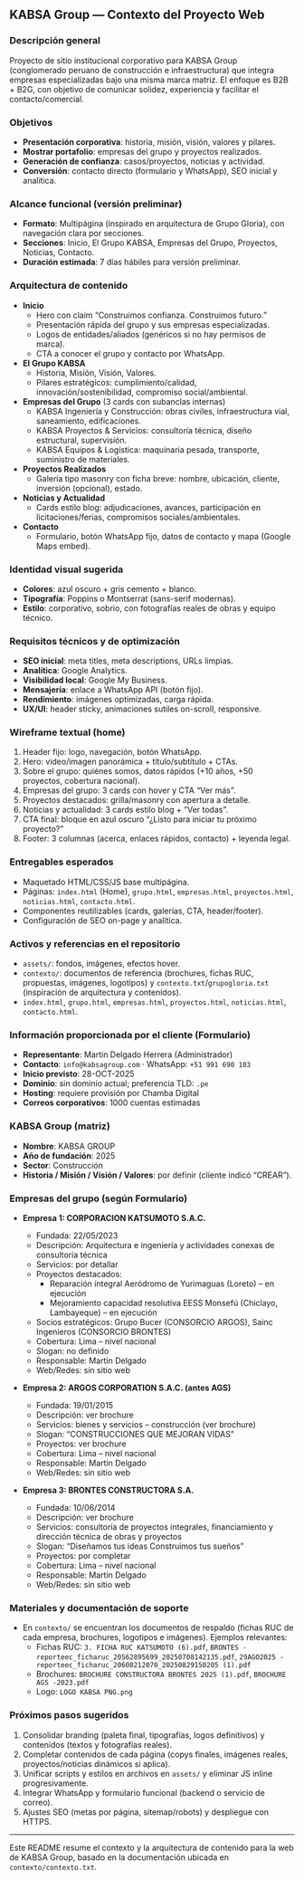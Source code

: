 ## KABSA Group — Contexto del Proyecto Web

### Descripción general
Proyecto de sitio institucional corporativo para KABSA Group (conglomerado peruano de construcción e infraestructura) que integra empresas especializadas bajo una misma marca matriz. El enfoque es B2B + B2G, con objetivo de comunicar solidez, experiencia y facilitar el contacto/comercial.

### Objetivos
- **Presentación corporativa**: historia, misión, visión, valores y pilares.
- **Mostrar portafolio**: empresas del grupo y proyectos realizados.
- **Generación de confianza**: casos/proyectos, noticias y actividad.
- **Conversión**: contacto directo (formulario y WhatsApp), SEO inicial y analítica.

### Alcance funcional (versión preliminar)
- **Formato**: Multipágina (inspirado en arquitectura de Grupo Gloria), con navegación clara por secciones.
- **Secciones**: Inicio, El Grupo KABSA, Empresas del Grupo, Proyectos, Noticias, Contacto.
- **Duración estimada**: 7 días hábiles para versión preliminar.

### Arquitectura de contenido
- **Inicio**
  - Hero con claim “Construimos confianza. Construimos futuro.”
  - Presentación rápida del grupo y sus empresas especializadas.
  - Logos de entidades/aliados (genéricos si no hay permisos de marca).
  - CTA a conocer el grupo y contacto por WhatsApp.
- **El Grupo KABSA**
  - Historia, Misión, Visión, Valores.
  - Pilares estratégicos: cumplimiento/calidad, innovación/sostenibilidad, compromiso social/ambiental.
- **Empresas del Grupo** (3 cards con subanclas internas)
  - KABSA Ingeniería y Construcción: obras civiles, infraestructura vial, saneamiento, edificaciones.
  - KABSA Proyectos & Servicios: consultoría técnica, diseño estructural, supervisión.
  - KABSA Equipos & Logística: maquinaria pesada, transporte, suministro de materiales.
- **Proyectos Realizados**
  - Galería tipo masonry con ficha breve: nombre, ubicación, cliente, inversión (opcional), estado.
- **Noticias y Actualidad**
  - Cards estilo blog: adjudicaciones, avances, participación en licitaciones/ferias, compromisos sociales/ambientales.
- **Contacto**
  - Formulario, botón WhatsApp fijo, datos de contacto y mapa (Google Maps embed).

### Identidad visual sugerida
- **Colores**: azul oscuro + gris cemento + blanco.
- **Tipografía**: Poppins o Montserrat (sans-serif modernas).
- **Estilo**: corporativo, sobrio, con fotografías reales de obras y equipo técnico.

### Requisitos técnicos y de optimización
- **SEO inicial**: meta titles, meta descriptions, URLs limpias.
- **Analítica**: Google Analytics.
- **Visibilidad local**: Google My Business.
- **Mensajería**: enlace a WhatsApp API (botón fijo).
- **Rendimiento**: imágenes optimizadas, carga rápida.
- **UX/UI**: header sticky, animaciones sutiles on-scroll, responsive.

### Wireframe textual (home)
1. Header fijo: logo, navegación, botón WhatsApp.
2. Hero: video/imagen panorámica + título/subtítulo + CTAs.
3. Sobre el grupo: quiénes somos, datos rápidos (+10 años, +50 proyectos, cobertura nacional).
4. Empresas del grupo: 3 cards con hover y CTA “Ver más”.
5. Proyectos destacados: grilla/masonry con apertura a detalle.
6. Noticias y actualidad: 3 cards estilo blog + “Ver todas”.
7. CTA final: bloque en azul oscuro “¿Listo para iniciar tu próximo proyecto?”
8. Footer: 3 columnas (acerca, enlaces rápidos, contacto) + leyenda legal.

### Entregables esperados
- Maquetado HTML/CSS/JS base multipágina.
- Páginas: `index.html` (Home), `grupo.html`, `empresas.html`, `proyectos.html`, `noticias.html`, `contacto.html`.
- Componentes reutilizables (cards, galerías, CTA, header/footer).
- Configuración de SEO on-page y analítica.

### Activos y referencias en el repositorio
- `assets/`: fondos, imágenes, efectos hover.
- `contexto/`: documentos de referencia (brochures, fichas RUC, propuestas, imágenes, logotipos) y `contexto.txt`/`grupogloria.txt` (inspiración de arquitectura y contenidos).
- `index.html`, `grupo.html`, `empresas.html`, `proyectos.html`, `noticias.html`, `contacto.html`.

### Información proporcionada por el cliente (Formulario)
- **Representante**: Martin Delgado Herrera (Administrador)
- **Contacto**: `info@kabsagroup.com` · WhatsApp: `+51 991 690 103`
- **Inicio previsto**: 28-OCT-2025
- **Dominio**: sin dominio actual; preferencia TLD: `.pe`
- **Hosting**: requiere provisión por Chamba Digital
- **Correos corporativos**: 1000 cuentas estimadas

### KABSA Group (matriz)
- **Nombre**: KABSA GROUP
- **Año de fundación**: 2025
- **Sector**: Construcción
- **Historia / Misión / Visión / Valores**: por definir (cliente indicó “CREAR”).

### Empresas del grupo (según Formulario)
- **Empresa 1: CORPORACION KATSUMOTO S.A.C.**
  - Fundada: 22/05/2023
  - Descripción: Arquitectura e ingeniería y actividades conexas de consultoría técnica
  - Servicios: por detallar
  - Proyectos destacados:
    - Reparación integral Aeródromo de Yurimaguas (Loreto) – en ejecución
    - Mejoramiento capacidad resolutiva EESS Monsefú (Chiclayo, Lambayeque) – en ejecución
  - Socios estratégicos: Grupo Bucer (CONSORCIO ARGOS), Sainc Ingenieros (CONSORCIO BRONTES)
  - Cobertura: Lima – nivel nacional
  - Slogan: no definido
  - Responsable: Martin Delgado
  - Web/Redes: sin sitio web

- **Empresa 2: ARGOS CORPORATION S.A.C. (antes AGS)**
  - Fundada: 19/01/2015
  - Descripción: ver brochure
  - Servicios: bienes y servicios – construcción (ver brochure)
  - Slogan: “CONSTRUCCIONES QUE MEJORAN VIDAS”
  - Proyectos: ver brochure
  - Cobertura: Lima – nivel nacional
  - Responsable: Martin Delgado
  - Web/Redes: sin sitio web

- **Empresa 3: BRONTES CONSTRUCTORA S.A.**
  - Fundada: 10/06/2014
  - Descripción: ver brochure
  - Servicios: consultoría de proyectos integrales, financiamiento y dirección técnica de obras y proyectos
  - Slogan: “Diseñamos tus ideas Construimos tus sueños”
  - Proyectos: por completar
  - Cobertura: Lima – nivel nacional
  - Responsable: Martin Delgado
  - Web/Redes: sin sitio web

### Materiales y documentación de soporte
- En `contexto/` se encuentran los documentos de respaldo (fichas RUC de cada empresa, brochures, logotipos e imágenes). Ejemplos relevantes:
  - Fichas RUC: `3. FICHA RUC KATSUMOTO (6).pdf`, `BRONTES - reporteec_ficharuc_20562895699_20250708142135.pdf`, `29AGO2025 - reporteec_ficharuc_20600212070_20250829150205 (1).pdf`
  - Brochures: `BROCHURE CONSTRUCTORA BRONTES 2025 (1).pdf`, `BROCHURE AGS -2023.pdf`
  - Logo: `LOGO KABSA PNG.png`

### Próximos pasos sugeridos
1. Consolidar branding (paleta final, tipografías, logos definitivos) y contenidos (textos y fotografías reales).
2. Completar contenidos de cada página (copys finales, imágenes reales, proyectos/noticias dinámicos si aplica).
3. Unificar scripts y estilos en archivos en `assets/` y eliminar JS inline progresivamente.
4. Integrar WhatsApp y formulario funcional (backend o servicio de correo).
5. Ajustes SEO (metas por página, sitemap/robots) y despliegue con HTTPS.

---

Este README resume el contexto y la arquitectura de contenido para la web de KABSA Group, basado en la documentación ubicada en `contexto/contexto.txt`.



